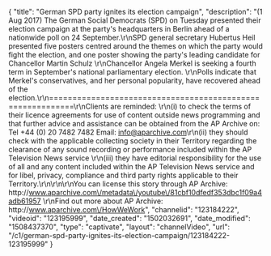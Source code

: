 {
    "title": "German SPD party ignites its election campaign",
    "description": "(1 Aug 2017) The German Social Democrats (SPD) on Tuesday presented their election campaign at the party's headquarters in Berlin ahead of a nationwide poll on 24 September.\r\nSPD general secretary Hubertus Heil presented five posters centred around the themes on which the party would fight the election, and one poster showing the party's leading candidate for Chancellor Martin Schulz \r\nChancellor Angela Merkel is seeking a fourth term in September's national parliamentary election. \r\nPolls indicate that Merkel's conservatives, and her personal popularity, have recovered ahead of the election.\r\n===========================================================\r\nClients are reminded: \r\n(i) to check the terms of their licence agreements for use of content outside news programming and that further advice and assistance can be obtained from the AP Archive on: Tel +44 (0) 20 7482 7482 Email: info@aparchive.com\r\n(ii) they should check with the applicable collecting society in their Territory regarding the clearance of any sound recording or performance included within the AP Television News service \r\n(iii) they have editorial responsibility for the use of all and any content included within the AP Television News service and for libel, privacy, compliance and third party rights applicable to their Territory.\r\n\r\n\r\nYou can license this story through AP Archive: http:\/\/www.aparchive.com\/metadata\/youtube\/81cbf10dfedf353dbc1f09a4adb61957 \r\nFind out more about AP Archive: http:\/\/www.aparchive.com\/HowWeWork",
    "channelid": "123184222",
    "videoid": "123195999",
    "date_created": "1502032691",
    "date_modified": "1508437370",
    "type": "captivate",
    "layout": "channelVideo",
    "url": "\/c1\/german-spd-party-ignites-its-election-campaign\/123184222-123195999"
}